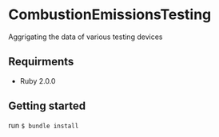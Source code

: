 # CombustionEmissionsTesting

  Aggrigating the data of various testing devices

## Requirments
* Ruby 2.0.0

## Getting started 
run `$ bundle install`

